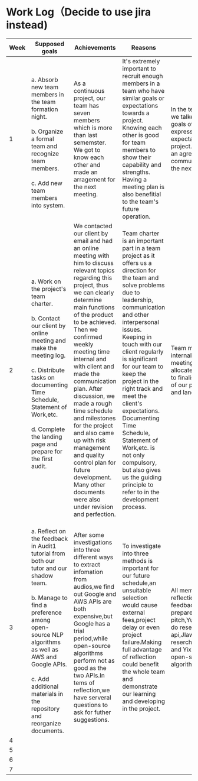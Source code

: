 # Work Log（Decide to use jira instead)

|   Week    |   Supposed goals        |   Achievements                      |   Reasons     |      Tasks|
|------     |   -------               |   ---                               |   ----       |    ---      |
| 1        |<br/>a. Absorb new team members in the team formation night.</br><br/>b. Organize a formal team and recognize team members.</br><br/>c. Add new team members into system.</br>|   As a continuous project, our team has seven members which is more than last sememster. We got to know each other and made an arragement for the next meeting.  |  It's extremely important to recruit enough members in a team who have similar goals or expectations towards a project. Knowing each other is good for team members to show their capability and strengths. Having a meeting plan is also benefitial to the team's future operation.     |  In the team formation night, we talked about the main goals of this project, and expressed each member's expectations towards the project. Then we reached an agreement on communication tools and the next meeting time.
| 2        |<br/>a. Work on the project's team charter.</br><br/>b. Contact our client by online meeting and make the meeting log.</br><br/>c. Distribute tasks on documenting Time Schedule, Statement of Work,etc.</br><br/>d. Complete the landing page and prepare for the first audit.</br> | We contacted our client by email and had an online meeting with him to discuss relevant topics regarding this project, thus we can clearly determine main functions of the product to be achieved. Then we confirmed weekly meeting time internal and with client and made the communication plan. After discussion, we made a rough time schedule and milestones for the project and also came up with risk management and quality control plan for future development. Many other documents were also under revision and perfection.|Team charter is an important part in a team project as it offers us a direction for the team and solve problems due to leadership, communication and other interpersonal issues. Keeping in touch with our client regularly is significant for our team to keep the project in the right track and meet the client's expectations. Documenting Time Schedule, Statement of Work,etc. is not only compulsory, but also gives us the guiding principle to refer to in the development process.|Team members should hold internal meetings and client meetings weekly. Tasks are allocated to every member to finalise the first edition of our project documents and landing page. |
| 3        |<br/>a. Reflect on the feedback in Audit1 tutorial from both our tutor and our shadow team.</br><br/>b. Manage to find a preference among open-source NLP algorithms as well as AWS and Google APIs.</br><br/>c. Add additional materials in the repository and reorganize documents.</br> | After some investigations into three different ways to extract infomation from audios,we find out Google and AWS APIs are both expensive,but Google has a trial period,while open-source algorithms perform not as good as the two APIs.In tems of reflection,we have serveral questions to ask for futher suggestions.|To investigate into three methods is important for our future schedule,an unsuitable selection would cause external fees,project delay or even project failure.Making full advantage of reflection could benefit the whole team and demonstrate our learning and developing in the project.|All members have reflection on feedbacks.Meanwhile,Jiaye prepares for agenda and pitch,Yuliang and Xiaoxiang do reserch on Google api,JIawei and Yuchen do reserch on AWS api,Tao and Yixian do research on open-source NLP algorithms. |
| 4        | | | | |
| 5        | | | | |
| 6        | | | | |
| 7        | | | | |
